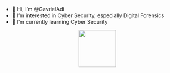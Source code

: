 - 👋 Hi, I’m @GavrielAdi
- 👀 I’m interested in Cyber Security, especially Digital Forensics
- 🌱 I’m currently learning Cyber Security

<div id="header" align="center">
  <img src="https://media.giphy.com/media/zOvBKUUEERdNm/giphy.gif" width="100"/>
</div>

<!---
GavrielAdi/GavrielAdi is a ✨ special ✨ repository because its `README.md` (this file) appears on your GitHub profile.
You can click the Preview link to take a look at your changes.
--->
